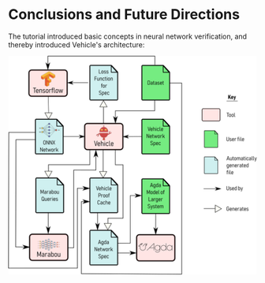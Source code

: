 # Conclusions and Future Directions

The tutorial introduced basic concepts in neural network verification, and thereby introduced Vehicle's architecture:

![Vehicle Architecture](images/architecture.png)

